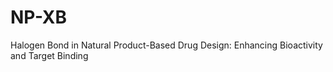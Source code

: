 # NP-XB
Halogen Bond in Natural Product-Based Drug Design: Enhancing Bioactivity and Target Binding
